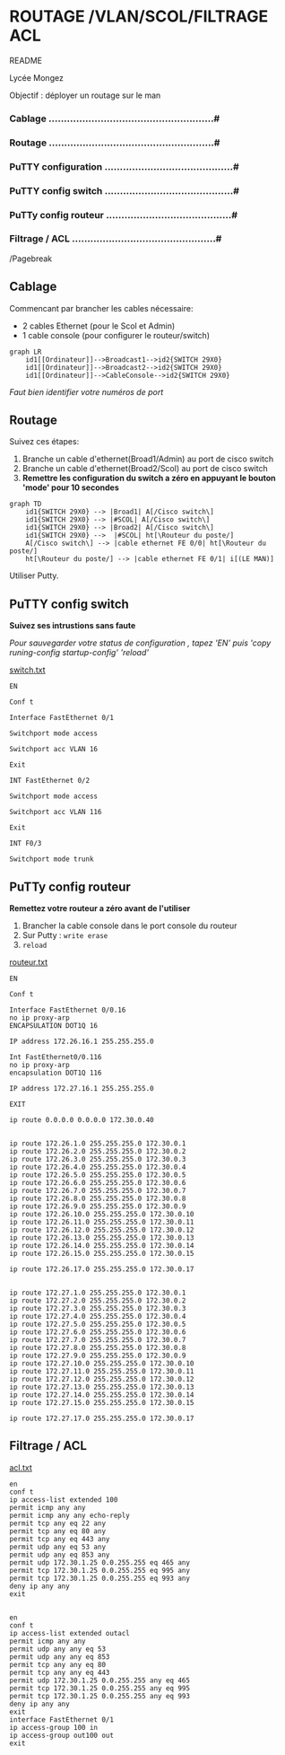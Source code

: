 # ROUTAGE /VLAN/SCOL/FILTRAGE ACL


README

Lycée Mongez

Objectif : déployer un routage sur le man 


### Cablage ......................................................#

### Routage ......................................................#

### PuTTY configuration ..........................................#

### PuTTY config switch ..........................................#

### PuTTy config routeur .........................................#

### Filtrage / ACL ...............................................#

/Pagebreak



## Cablage

Commencant par brancher les cables nécessaire:
* 2 cables Ethernet (pour le Scol et Admin)
* 1 cable console (pour configurer le routeur/switch)


```mermaid
graph LR
    id1[[Ordinateur]]-->Broadcast1-->id2{SWITCH 29X0}
    id1[[Ordinateur]]-->Broadcast2-->id2{SWITCH 29X0}
    id1[[Ordinateur]]-->CableConsole-->id2{SWITCH 29X0}
```

*Faut bien identifier votre numéros de port*

## Routage
Suivez ces étapes:
1. Branche un cable d'ethernet(Broad1/Admin) au port de cisco switch
2. Branche un cable d'ethernet(Broad2/Scol) au port de cisco switch
3. **Remettre les configuration du switch a zéro en appuyant le bouton 'mode' pour 10 secondes**


```mermaid
graph TD
    id1{SWITCH 29X0} --> |Broad1| A[/Cisco switch\]
    id1{SWITCH 29X0} --> |#SCOL| A[/Cisco switch\]
    id1{SWITCH 29X0} --> |Broad2| A[/Cisco switch\]
    id1{SWITCH 29X0} -->  |#SCOL| ht[\Routeur du poste/]
    A[/Cisco switch\] --> |cable ethernet FE 0/0| ht[\Routeur du poste/]
    ht[\Routeur du poste/] --> |cable ethernet FE 0/1| i[(LE MAN)]
```


Utiliser Putty.


## PuTTY config switch

**Suivez ses intrustions sans faute**

_Pour sauvegarder votre status de configuration , tapez 'EN'  puis 'copy runing-config startup-config' 'reload'_



[switch.txt](https://github.com/Pyncro/sisr-routage-vlan-filtrage/blob/main/switch.txt)


```
EN 

Conf t 

Interface FastEthernet 0/1 

Switchport mode access  

Switchport acc VLAN 16 

Exit

INT FastEthernet 0/2 

Switchport mode access 

Switchport acc VLAN 116 

Exit

INT F0/3 

Switchport mode trunk

```



## PuTTy config routeur

**Remettez votre routeur a zéro avant de l'utiliser**
1.  Brancher la cable console dans le port console du routeur
2.  Sur Putty : `write erase`
3.  `reload`


[routeur.txt](https://github.com/Pyncro/sisr-routage-vlan-filtrage/blob/main/routeur.txt)


```
EN

Conf t 

Interface FastEthernet 0/0.16
no ip proxy-arp
ENCAPSULATION DOT1Q 16

IP address 172.26.16.1 255.255.255.0 

Int FastEthernet0/0.116
no ip proxy-arp
encapsulation DOT1Q 116 

IP address 172.27.16.1 255.255.255.0  

EXIT 

ip route 0.0.0.0 0.0.0.0 172.30.0.40 


ip route 172.26.1.0 255.255.255.0 172.30.0.1
ip route 172.26.2.0 255.255.255.0 172.30.0.2
ip route 172.26.3.0 255.255.255.0 172.30.0.3
ip route 172.26.4.0 255.255.255.0 172.30.0.4
ip route 172.26.5.0 255.255.255.0 172.30.0.5
ip route 172.26.6.0 255.255.255.0 172.30.0.6
ip route 172.26.7.0 255.255.255.0 172.30.0.7
ip route 172.26.8.0 255.255.255.0 172.30.0.8
ip route 172.26.9.0 255.255.255.0 172.30.0.9
ip route 172.26.10.0 255.255.255.0 172.30.0.10
ip route 172.26.11.0 255.255.255.0 172.30.0.11
ip route 172.26.12.0 255.255.255.0 172.30.0.12
ip route 172.26.13.0 255.255.255.0 172.30.0.13
ip route 172.26.14.0 255.255.255.0 172.30.0.14
ip route 172.26.15.0 255.255.255.0 172.30.0.15

ip route 172.26.17.0 255.255.255.0 172.30.0.17


ip route 172.27.1.0 255.255.255.0 172.30.0.1
ip route 172.27.2.0 255.255.255.0 172.30.0.2
ip route 172.27.3.0 255.255.255.0 172.30.0.3
ip route 172.27.4.0 255.255.255.0 172.30.0.4
ip route 172.27.5.0 255.255.255.0 172.30.0.5
ip route 172.27.6.0 255.255.255.0 172.30.0.6
ip route 172.27.7.0 255.255.255.0 172.30.0.7
ip route 172.27.8.0 255.255.255.0 172.30.0.8
ip route 172.27.9.0 255.255.255.0 172.30.0.9
ip route 172.27.10.0 255.255.255.0 172.30.0.10
ip route 172.27.11.0 255.255.255.0 172.30.0.11
ip route 172.27.12.0 255.255.255.0 172.30.0.12
ip route 172.27.13.0 255.255.255.0 172.30.0.13
ip route 172.27.14.0 255.255.255.0 172.30.0.14
ip route 172.27.15.0 255.255.255.0 172.30.0.15

ip route 172.27.17.0 255.255.255.0 172.30.0.17

```




## Filtrage / ACL 


[acl.txt](https://github.com/Pyncro/sisr-routage-vlan-filtrage/blob/main/acl.txt)


```
en 
conf t
ip access-list extended 100
permit icmp any any
permit icmp any any echo-reply
permit tcp any eq 22 any
permit tcp any eq 80 any
permit tcp any eq 443 any
permit udp any eq 53 any
permit udp any eq 853 any
permit udp 172.30.1.25 0.0.255.255 eq 465 any
permit tcp 172.30.1.25 0.0.255.255 eq 995 any
permit tcp 172.30.1.25 0.0.255.255 eq 993 any
deny ip any any
exit


en
conf t
ip access-list extended outacl
permit icmp any any
permit udp any any eq 53
permit udp any any eq 853
permit tcp any any eq 80
permit tcp any any eq 443
permit udp 172.30.1.25 0.0.255.255 any eq 465 
permit tcp 172.30.1.25 0.0.255.255 any eq 995 
permit tcp 172.30.1.25 0.0.255.255 any eq 993 
deny ip any any
exit
interface FastEthernet 0/1
ip access-group 100 in
ip access-group out100 out
exit

```

